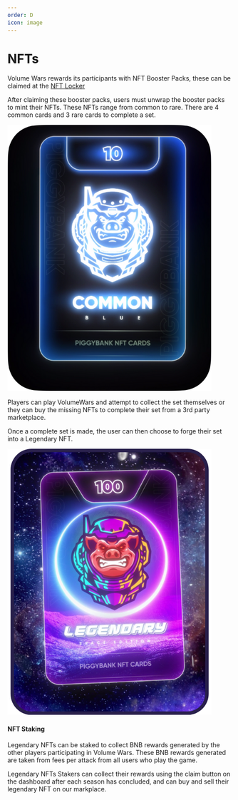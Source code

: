 ```yaml
---
order: D
icon: image
---
```

# NFTs

Volume Wars rewards its participants with NFT Booster Packs, these can be claimed at the [NFT Locker](https://volumewars.app/#/locker)

After claiming these booster packs, users must unwrap the booster packs to mint their NFTs. These NFTs range from common to rare. 
There are 4 common cards and 3 rare cards to complete a set.

![Common NFT](/static/common.png)

Players can play VolumeWars and attempt to collect the set themselves or they can buy the missing NFTs to complete their set from a 3rd party marketplace.

Once a complete set is made, the user can then choose to forge their set into a Legendary NFT.

![Legendary NFT](/static/legendary.png)

#### NFT Staking
Legendary NFTs can be staked to collect BNB rewards generated by the other players participating in Volume Wars. These BNB rewards generated
are taken from fees per attack from all users who play the game.

Legendary NFTs Stakers can collect their rewards using the claim button on the dashboard after each season has concluded, and can buy and sell
their legendary NFT on our markplace.